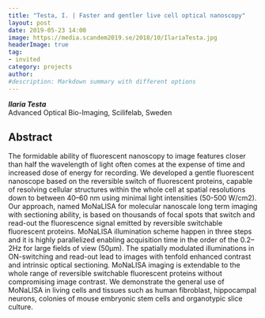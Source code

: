 ```yaml
---
title: "Testa, I. | Faster and gentler live cell optical nanoscopy"
layout: post
date: 2019-05-23 14:00
image: https://media.scandem2019.se/2018/10/IlariaTesta.jpg
headerImage: true
tag:
- invited
category: projects
author:
#description: Markdown summary with different options
---
```


_**Ilaria Testa**_<br/>
Advanced Optical Bio-Imaging, Scilifelab, Sweden<br/>

## Abstract

The formidable ability of fluorescent nanoscopy to image features closer than half the wavelength of light often comes at the expense of time and increased dose of energy for recording. We developed a gentle fluorescent nanoscope based on the reversible switch of fluorescent proteins, capable of resolving cellular structures within the whole cell at spatial resolutions down to between 40–60 nm using minimal light intensities (50-500 W/cm2). Our approach, named MoNaLISA for molecular nanoscale long term imaging with sectioning ability, is based on thousands of focal spots that switch and read-out the fluorescence signal emitted by reversible switchable fluorescent proteins. MoNaLISA illumination scheme happen in three steps and it is highly parallelized enabling acquisition time in the order of the 0.2–2Hz for large fields of view (50µm). The spatially modulated illuminations in ON-switching and read-out lead to images with tenfold enhanced contrast and intrinsic optical sectioning. MoNaLISA imaging is extendable to the whole range of reversible switchable fluorescent proteins without compromising image contrast. We demonstrate the general use of MoNaLISA in living cells and tissues such as human fibroblast, hippocampal neurons, colonies of mouse embryonic stem cells and organotypic slice culture.<br/>
